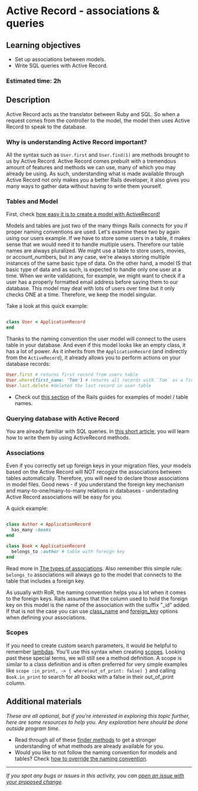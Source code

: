 # Active Record - associations & queries

## Learning objectives

- Set up associations between models.
- Write SQL queries with Active Record.

### Estimated time: 2h

## Description
Active Record acts as the translator between Ruby and SQL. So when a request comes from the controller to the model, the model then uses Active Record to speak to the database.

### Why is understanding Active Record important?
All the syntax such as `User.first` and `User.find(1)` are methods brought to us by Active Record. Active Record comes prebuilt with a tremendous amount of features and methods we can use, many of which you may already be using. As such, understanding what is made available through Active Record not only makes you a better Rails developer, it also gives you many ways to gather data without having to write them yourself.

### Tables and Model

First, check [how easy it is to create a model with ActiveRecord!](https://guides.rubyonrails.org/active_record_basics.html#creating-active-record-models)

Models and tables are just two of the many things Rails connects for you if proper naming conventions are used. Let's examine these two by again using our users example. If we have to store some users in a table, it makes sense that we would need it to handle multiple users. Therefore our table names are always pluralized. We might use a table to store users, movies, or account_numbers, but in any case, we're always storing multiple instances of the same basic type of data. On the other hand, a model IS that basic type of data and as such, is expected to handle only one user at a time. When we write validations, for example, we might want to check if a user has a properly formatted email address before saving them to our database. This model may deal with lots of users over time but it only checks ONE at a time. Therefore, we keep the model singular.

Take a look at this quick example:

```ruby

class User < ApplicationRecord
end
```

Thanks to the naming convention the user model will connect to the users table in your database.
And even if this model looks like an empty class, it has a lot of power. As it inherits from the `ApplicationRecord` (and indirectly from the `ActiveRecord`), it already allows you to perform actions on your database records:

```ruby
User.first # returns first record from users table
User.where(first_name: 'Tom') # returns all records with `Tom` as a first name
User.last.delete #deleted the last record in user table
```

- Check out [this section](https://guides.rubyonrails.org/active_record_basics.html#naming-conventions) of the Rails guides for examples of model / table names.

### Querying database with Active Record

You are already familiar with SQL queries. In [this short article](../articles/queries_with_active_record.md), you will learn how to write them by using ActiveRecord methods.

### Associations

Even if you correctly set up foreign keys in your migration files, your models based on the Active Record will NOT recogize the associations between tables automatically. Therefore, you will need to declare those associations in model files. Good news - if you understand the foreign key mechanism and many-to-one/many-to-many relations in databases - understading Active Record associations will be easy for you.

A quick example:

```ruby

class Author < ApplicationRecord
  has_many :books
end

class Book < ApplicationRecord
  belongs_to :author # table with foreign key
end
```

Read more in [The types of associations](https://guides.rubyonrails.org/association_basics.html#the-types-of-associations).
Also remember this simple rule: `belongs_to` associations will always go to the model that connects to the table that includes a foreign key.

As usually with RoR, the naming convention helps you a lot when it comes to the foreign keys. Rails assumes that the column used to hold the foreign key on this model is the name of the association with the suffix "_id" added. If that is not the case you can use [class_name](https://guides.rubyonrails.org/association_basics.html#options-for-belongs-to-class-name) and [foreign_key](https://guides.rubyonrails.org/association_basics.html#options-for-has-many-foreign-key) options when defining your associations.


### Scopes

If you need to create custom search parameters, it would be helpful to remember [lambdas](https://www.rubyguides.com/2016/02/ruby-procs-and-lambdas/). You'll use this syntax when creating [scopes](https://guides.rubyonrails.org/active_record_querying.html#scopes). Looking past these special terms, we will still see a method definition. A scope is similar to a class definition and is often preferred for very simple examples like `scope :in_print, -> { where(out_of_print: false) }` and calling `Book.in_print` to search for all books with a false in their out_of_print column.

## Additional materials

*These are all optional, but if you're interested in exploring this topic further, here are some resources to help you. Any exploration here should be done outside program time.*

- Read through all of these [finder methods](https://guides.rubyonrails.org/active_record_querying.html#retrieving-objects-from-the-database) to get a stronger understanding of what methods are already available for you.
- Would you like to not follow the naming convention for models and tables? Check [how to override the naming convention](https://guides.rubyonrails.org/active_record_basics.html#overriding-the-naming-conventions).

------

_If you spot any bugs or issues in this activity, you can [open an issue with your proposed change](https://github.com/microverseinc/curriculum-transversal-skills/blob/main/git-github/articles/open_issue.md)._
